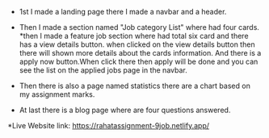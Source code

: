 * 1st I made a landing page there I made a navbar and a header.
* Then I made a section named "Job category List" where had four cards.
*then I made a feature job section where had total six card and there has a view details button. when clicked
 on the view details button then there will shown more details about the cards information. And there is a apply now 
  button.When click there then apply will be done and you can see the list on the applied jobs page in the navbar.

* Then there is also a page named statistics there are a chart based on my assignment marks.
* At last there is a blog page where are four questions answered.

*Live Website link: https://rahatassignment-9job.netlify.app/ 